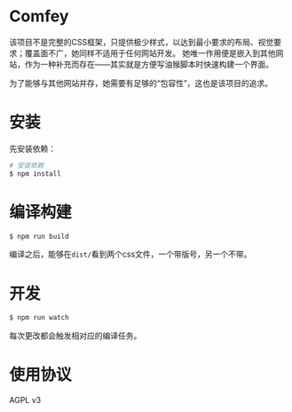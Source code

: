 # Comfey #

该项目不是完整的CSS框架，只提供极少样式，以达到最小要求的布局、视觉要求；覆盖面不广，她同样不适用于任何网站开发。
她唯一作用便是嵌入到其他网站，作为一种补充而存在——其实就是方便写油猴脚本时快速构建一个界面。

为了能够与其他网站并存，她需要有足够的“包容性”，这也是该项目的追求。

# 安装 #

先安装依赖：

```bash
# 安装依赖
$ npm install
```

# 编译构建 #

```bash
$ npm run build
```

编译之后，能够在`dist/`看到两个css文件，一个带版号，另一个不带。

# 开发 #

```bash
$ npm run watch
```

每次更改都会触发相对应的编译任务。

# 使用协议 #

AGPL v3
